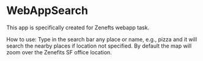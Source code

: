 # WebAppSearch
This app is specifically created for Zenefts webapp task.

How to use:
Type in the search bar any place or name, e.g., pizza and it will search the nearby places if location not specified. By default the map will zoom over the Zenefits SF office location.
